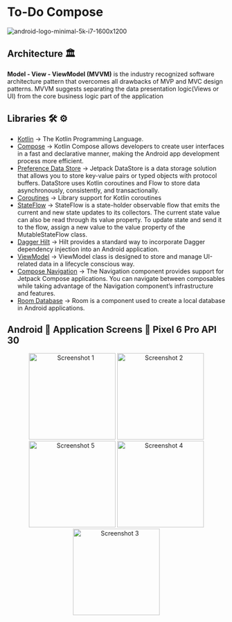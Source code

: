# To-Do Compose

![android-logo-minimal-5k-i7-1600x1200](https://user-images.githubusercontent.com/55163968/236510652-6be8fee4-d4ff-4286-b519-66a72f6f928a.png)</br>

## Architecture 🏛

**Model - View - ViewModel (MVVM)** is the industry recognized software architecture pattern that overcomes all drawbacks of MVP and MVC design patterns. MVVM suggests separating the data presentation logic(Views or UI) from the core business logic part of the application

## Libraries 🛠 ⚙️
- [Kotlin](https://github.com/JetBrains/kotlin) -> The Kotlin Programming Language.
- [Compose](https://developer.android.com/jetpack/compose) -> Kotlin Compose allows developers to create user interfaces in a fast and declarative manner, making the Android app development process more efficient.
- [Preference Data Store](https://developer.android.com/topic/libraries/architecture/datastore) -> Jetpack DataStore is a data storage solution that allows you to store key-value pairs or typed objects with protocol buffers. DataStore uses Kotlin coroutines and Flow to store data asynchronously, consistently, and transactionally.
- [Coroutines](https://github.com/Kotlin/kotlinx.coroutines) -> Library support for Kotlin coroutines
- [StateFlow](https://developer.android.com/kotlin/flow/stateflow-and-sharedflow) -> StateFlow is a state-holder observable flow that emits the current and new state updates to its collectors. The current state value can also be read through its value property. To update state and send it to the flow, assign a new value to the value property of the MutableStateFlow class.
- [Dagger Hilt](https://developer.android.com/training/dependency-injection/hilt-android) -> Hilt provides a standard way to incorporate Dagger dependency injection into an Android application.
- [ViewModel](https://developer.android.com/topic/libraries/architecture/viewmodel) -> ViewModel class is designed to store and manage UI-related data in a lifecycle conscious way.
- [Compose Navigation](https://developer.android.com/jetpack/compose/navigation) -> The Navigation component provides support for Jetpack Compose applications. You can navigate between composables while taking advantage of the Navigation component’s infrastructure and features.
- [Room Database](https://developer.android.com/training/data-storage/room) -> Room is a component used to create a local database in Android applications.


## Android 📱 Application Screens 📸 Pixel 6 Pro API 30

<p align="center">
  <img src="https://github.com/harunuyan/ToDoCompose/assets/55163968/639dcd81-ca76-4cd0-a0ec-938bd1c136e8" width="200" alt="Screenshot 1">
  <img src="https://github.com/harunuyan/ToDoCompose/assets/55163968/bcb8c772-18ac-47f1-b4a6-a62be276a4a0" width="200" alt="Screenshot 2">
  <img src="https://github.com/harunuyan/ToDoCompose/assets/55163968/864087a6-dcca-4068-b830-849c2fca4102" width="200" alt="Screenshot 5">
  <img src="https://github.com/harunuyan/ToDoCompose/assets/55163968/3e690d54-a0f2-45d8-9754-c50b07312a3f" width="200" alt="Screenshot 4">
  <img src="https://github.com/harunuyan/ToDoCompose/assets/55163968/c4821967-da28-441f-be52-003e429d48cd" width="200" alt="Screenshot 3">
</p>


